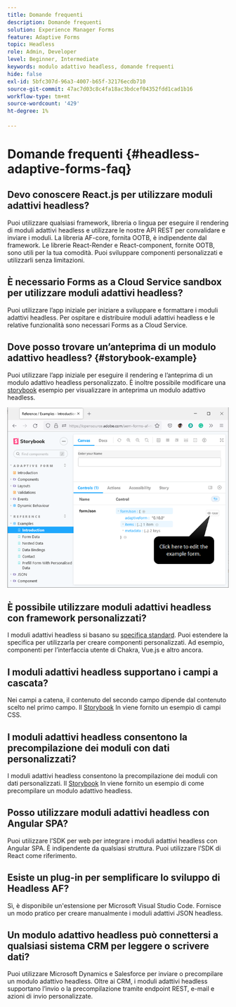 ```yaml
---
title: Domande frequenti
description: Domande frequenti
solution: Experience Manager Forms
feature: Adaptive Forms
topic: Headless
role: Admin, Developer
level: Beginner, Intermediate
keywords: modulo adattivo headless, domande frequenti
hide: false
exl-id: 5bfc307d-96a3-4007-b65f-32176ecdb710
source-git-commit: 47ac7d03c8c4fa18ac3bdcef04352fdd1cad1b16
workflow-type: tm+mt
source-wordcount: '429'
ht-degree: 1%

---
```


# Domande frequenti {#headless-adaptive-forms-faq}

## Devo conoscere React.js per utilizzare moduli adattivi headless?

Puoi utilizzare qualsiasi framework, libreria o lingua per eseguire il rendering di moduli adattivi headless e utilizzare le nostre API REST per convalidare e inviare i moduli. La libreria AF-core, fornita OOTB, è indipendente dal framework. Le librerie React-Render e React-component, fornite OOTB, sono utili per la tua comodità. Puoi sviluppare componenti personalizzati e utilizzarli senza limitazioni.

<!-- 
## Did Adobe release a new AEM Archetype for Headless adaptive forms?

You can use Archetype 37 with flag `includeFormsheadless` or later flag to create an AEM project with Headless adaptive forms functionality. 

-->

## È necessario Forms as a Cloud Service sandbox per utilizzare moduli adattivi headless?

Puoi utilizzare l’app iniziale per iniziare a sviluppare e formattare i moduli adattivi headless. Per ospitare e distribuire moduli adattivi headless e le relative funzionalità sono necessari Forms as a Cloud Service.

<!-- ## Do I need an archetype project to develop Headless adaptive forms?

You can use the starter app to start developing and styling your Headless adaptive forms. Later on, you can use the 
archetype project to deploy the finished Headless adaptive forms and corresponding custom code, created using starter app, to Forms as a Cloud Service environment. The Forms as a Cloud Service environment helps you test and productionize the forms. -->

## Dove posso trovare un’anteprima di un modulo adattivo headless? {#storybook-example}

Puoi utilizzare l’app iniziale per eseguire il rendering e l’anteprima di un modulo adattivo headless personalizzato. È inoltre possibile modificare una [storybook](https://opensource.adobe.com/aem-forms-af-runtime/storybook/?path=/story/reference-examples--introduction) esempio per visualizzare in anteprima un modulo adattivo headless.

![](/help/assets/storybook-example.png)

## È possibile utilizzare moduli adattivi headless con framework personalizzati?

I moduli adattivi headless si basano su [specifica standard](/help/assets/Headless-Adaptive-Form-Specification.pdf). Puoi estendere la specifica per utilizzarla per creare componenti personalizzati. Ad esempio, componenti per l’interfaccia utente di Chakra, Vue.js e altro ancora.

## I moduli adattivi headless supportano i campi a cascata?

Nei campi a catena, il contenuto del secondo campo dipende dal contenuto scelto nel primo campo. Il [Storybook](https://opensource.adobe.com/aem-forms-af-runtime/storybook/?path=/story/adaptive-form-dynamic-behaviour--options&amp;args=formJson.items[0].fieldType:drop-down;formJson.items[0].minimum:!undefined;formJson.items[0].maximum:!undefined;formJson.items[0].label.value:Choose+number+of+options;formJson.items[0].enum[0]:1;formJson.items[0].enum[1]:2;formJson.items[0].enum[2]:3;formJson.items[1].fieldType:drop-down) In viene fornito un esempio di campi CSS.

## I moduli adattivi headless consentono la precompilazione dei moduli con dati personalizzati?

I moduli adattivi headless consentono la precompilazione dei moduli con dati personalizzati. Il [Storybook](https://opensource.adobe.com/aem-forms-af-runtime/storybook/?path=/story/reference-examples--prefill-form-with-personalised-data) In viene fornito un esempio di come precompilare un modulo adattivo headless.

<!-- >
## Can I use existing Adaptive Forms editor to create a Headless adaptive form?

At this moment, you use the Adaptive Form Editor to specify the JSON structure and set submit action for the forms. Support for drag-and-drop components, applying rules using editor, and more editor-related options would be available later in the beta phase. Keep a watch on release notes.  -->

## Posso utilizzare moduli adattivi headless con Angular SPA?

Puoi utilizzare l’SDK per web per integrare i moduli adattivi headless con Angular SPA. È indipendente da qualsiasi struttura. Puoi utilizzare l’SDK di React come riferimento.

<!-- ## Should the `-r prerelease` switch be used every time to start the AEM SDK instance or only for the first time?

During the limited release program, use the `-r prerelease` switch every time you start the AEM SDK instance. 

## What is AEM Forms add-on (.far file) and how to install it?

Adobe Experience Manager Forms as a Cloud Service feature archive provides tools to create Headless adaptive forms on the local development environment. To install the feature archive, see [Setup development environment](setup-development-environment.md).

<!-- 
## Where do one get the license.properties file from?

You do not require a license.properties file to run AEM Cloud Service SDK. 

-->

## Esiste un plug-in per semplificare lo sviluppo di Headless AF?

Sì, è disponibile un&#39;estensione per Microsoft Visual Studio Code. Fornisce un modo pratico per creare manualmente i moduli adattivi JSON headless.

## Un modulo adattivo headless può connettersi a qualsiasi sistema CRM per leggere o scrivere dati?

Puoi utilizzare Microsoft Dynamics e Salesforce per inviare o precompilare un modulo adattivo headless. Oltre ai CRM, i moduli adattivi headless supportano l’invio o la precompilazione tramite endpoint REST, e-mail e azioni di invio personalizzate.
